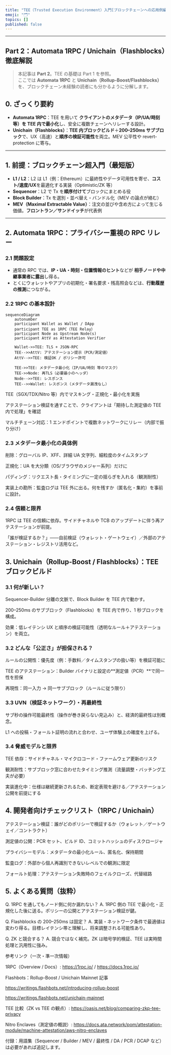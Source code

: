 ```yaml
---
title: "TEE（Trusted Execution Environment）入門[ブロックチェーンへの応用例編]"
emoji: "🗂"
topics: []
published: false
---
```


---

<!-- textlint-disable -->

## Part 2：Automata 1RPC / Unichain（Flashblocks）徹底解説

> 本記事は **Part 2**。TEE の基礎は Part 1 を参照。  
> ここでは **Automata 1RPC** と **Unichain（Rollup-Boost/Flashblocks）** を、ブロックチェーン未経験の読者にも分かるように分解します。

## 0. ざっくり要約

- **Automata 1RPC**：TEE を用いて **クライアントのメタデータ（IP/UA/時刻等）を TEE 内で最小化**し、安全に複数チェーンへリレーする設計。
- **Unichain（Flashblocks）**：**TEE 内ブロックビルド**＋**200–250ms サブブロック**で、UX（高速）と**順序の検証可能性**を両立。MEV 公平性や revert-protection に寄与。

---

## 1. 前提：ブロックチェーン超入門（最短版）

- **L1 / L2**：L2 は L1（例：Ethereum）に最終性やデータ可用性を寄せ、**コスト/速度/UX**を最適化する実装（Optimistic/ZK 等）
- **Sequencer**：L2 で Tx を**順序付けて**ブロックにまとめる役
- **Block Builder**：Tx を選別・並べ替え・バンドル化（MEV の論点が絡む）
- **MEV（Maximal Extractable Value）**：注文の並びや含め方によって生じる価値。**フロントラン／サンドイッチ**が代表例

---

## 2. Automata 1RPC：プライバシー重視の RPC リレー

### 2.1 問題設定

- 通常の RPC では、**IP・UA・時刻・位置情報のヒント**などが **相手ノードや中継事業者に露出**し得る。
- とくにウォレットやアプリの初期化・署名要求・残高照会などは、**行動履歴の推測**につながる。

### 2.2 1RPC の基本設計

```mermaid
sequenceDiagram
    autonumber
    participant Wallet as Wallet / DApp
    participant TEE as 1RPC（TEE Relay）
    participant Node as Upstream Node(s)
    participant AttV as Attestation Verifier

    Wallet->>TEE: TLS + JSON-RPC
    TEE-->>AttV: アテステーション提示（PCR/測定値）
    AttV-->>TEE: 検証OK / ポリシー許可

    TEE->>TEE: メタデータ最小化（IP/UA/時刻 等のマスク）
    TEE->>Node: 再TLS（必要最小のヘッダ）
    Node-->>TEE: レスポンス
    TEE-->>Wallet: レスポンス（メタデータ漏洩なし）
```

TEE（SGX/TDX/Nitro 等）内でマスキング・正規化・最小化を実施

アテステーション検証を通すことで、クライアントは「期待した測定値の TEE 内で処理」を確認

マルチチェーン対応：1 エンドポイントで複数ネットワークにリレー（内部で振り分け）

### 2.3 メタデータ最小化の具体例

削除：グローバル IP、XFF、詳細 UA 文字列、細粒度のタイムスタンプ

正規化：UA を大分類（OS/ブラウザのメジャー系列）だけに

パディング：リクエスト長・タイミングに一定の揺らぎを入れる（観測耐性）

実装上の勘所：監査ログは TEE 外に出る。何を残すか（匿名化・集約）を事前に設計。

### 2.4 信頼と限界

1RPC は TEE の信頼に依存。サイドチャネルや TCB のアップデートに伴う再アテステーションが前提。

「誰が検証するか？」——自前検証（ウォレット・ゲートウェイ）／外部のアテステーション・レジストリ活用など。

## 3. Unichain（Rollup-Boost / Flashblocks）：TEE ブロックビルド

### 3.1 何が新しい？

Sequencer-Builder 分離の文脈で、Block Builder を TEE 内で動かす。

200–250ms のサブブロック（Flashblocks）を TEE 内で作り、1 秒ブロックを構成。

効果：低レイテンシ UX と順序の検証可能性（透明なルール＋アテステーション）を両立。

### 3.2 どんな「公正さ」が担保される？

ルールの公開性：優先度（例：手数料／タイムスタンプの扱い等）を検証可能に

TEE のアテステーション：Builder バイナリと設定の**測定値（PCR）**で同一性を担保

再現性：同一入力 → 同一サブブロック（ルールに従う限り）

### 3.3 UVN（検証ネットワーク）・再最終性

サブ秒の操作可能最終性（操作が巻き戻らない見込み）と、経済的最終性は別概念。

L1 への投稿・フォールト証明の流れと合わせ、ユーザ体験上の確度を上げる。

### 3.4 脅威モデルと限界

TEE 依存：サイドチャネル・マイクロコード・ファームウェア更新のリスク

観測耐性：サブブロック窓に合わせたタイミング推測（流量調整・バッチング工夫が必要）

実装進化中：仕様は継続更新されるため、断定表現を避ける／アテステーション公開を前提にする

## 4. 開発者向けチェックリスト（1RPC / Unichain）

アテステーション検証：誰がどのポリシーで検証するか（ウォレット／ゲートウェイ／コントラクト）

測定値の公開：PCR セット、ビルド ID、コミットハッシュのディスクロージャ

プライバシーモデル：メタデータの最小化ルール、匿名化、保持期間

監査ログ：外部から個人再識別できないレベルでの観測に限定

フォールト処理：アテステーション失敗時のフェイルクローズ、代替経路

## 5. よくある質問（抜粋）

Q. 1RPC を通してもノード側に何か漏れない？
A. 1RPC 側の TEE で最小化・正規化した後に送る。ポリシーの公開とアテステーション検証が鍵。

Q. Flashblocks の 200–250ms は固定？
A. 実装・ネットワーク条件で最適値は変わり得る。目標レイテンシ帯と理解し、将来調整される可能性あり。

Q. ZK と競合する？
A. 競合ではなく補完。ZK は暗号学的検証、TEE は実時間処理と汎用性に強み。

参考リンク（一次・準一次情報）

1RPC（Overview / Docs）: <https://1rpc.io/>
/ <https://docs.1rpc.io/>

Flashbots：Rollup-Boost / Unichain Mainnet 記事

<https://writings.flashbots.net/introducing-rollup-boost>

<https://writings.flashbots.net/unichain-mainnet>

TEE 比較（ZK vs TEE の観点）: <https://oasis.net/blog/comparing-zkp-tee-privacy>

Nitro Enclaves（測定値の概説）: <https://docs.ata.network/pom/attestation-module/machine-attestation/aws-nitro-enclaves>

付録：用語集（Sequencer / Builder / MEV / 最終性 / DA / PCR / DCAP など）は必要があれば追記します。

<!-- textlint-enable -->
